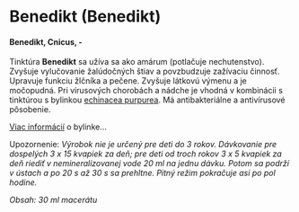 Benedikt (Benedikt)
===================

#### Benedikt, Cnicus, -

Tinktúra **Benedikt** sa užíva sa ako amárum (potlačuje nechutenstvo). Zvyšuje
vylučovanie žalúdočných štiav a povzbudzuje zažívaciu činnosť. Upravuje funkciu
žlčníka a pečene. Zvyšuje látkovú výmenu a je močopudná. Pri vírusových
chorobách a nádche je vhodná v kombinácii s tinktúrou s bylinkou [echinacea
purpurea](/sip/tinktury-jednobylinkove/echinacea/). Má
antibakteriálne a antivírusové pôsobenie.

[Viac informácií](/sip/bylinky/benedikt-lekarsky/) o bylinke…

Upozornenie: *Výrobok nie je určený pre deti do 3 rokov. Dávkovanie pre
dospelých 3 x 15 kvapiek za deň; pre deti od troch rokov 3 x 5 kvapiek za deň
riediť v nemineralizovanej vode 20 ml na jednu dávku. Potom sa podrží v ústach a
po 20 s až 30 s sa prehltne. Pitný režim pokračuje asi po pol hodine.*

*Obsah: 30 ml macerátu*

